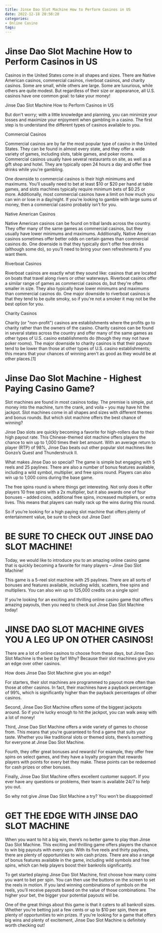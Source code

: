 ```yaml
---
title: Jinse Dao Slot Machine How to Perform Casinos in US
date: 2022-12-18 20:58:20
categories:
- Online Casino
tags:
---
```



#  Jinse Dao Slot Machine How to Perform Casinos in US

Casinos in the United States come in all shapes and sizes. There are Native American casinos, commercial casinos, riverboat casinos, and charity casinos. Some are small, while others are large. Some are luxurious, while others are quite modest. But regardless of their size or appearance, all U.S. casinos have one common goal: to take your money!

Jinse Dao Slot Machine How to Perform Casinos in US

But don't worry; with a little knowledge and planning, you can minimize your losses and maximize your enjoyment when gambling in a casino. The first step is to understand the different types of casinos available to you.

Commercial Casinos 

Commercial casinos are by far the most popular type of casino in the United States. They can be found in almost every state, and they offer a wide variety of games, including slots, table games, and poker rooms. Commercial casinos usually have several restaurants on site, as well as a gift shop and hotel. They are typically open 24 hours a day and offer free drinks while you're gambling.

One downside to commercial casinos is their high minimums and maximums. You'll usually need to bet at least $10 or $20 per hand at table games, and slots machines typically require minimum bets of $0.25 or more. Additionally, most commercial casinos have a limit on how much you can win or lose in a day/night. If you're looking to gamble with large sums of money, then a commercial casino probably isn't for you. 

 Native American Casinos 

Native American casinos can be found on tribal lands across the country. They offer many of the same games as commercial casinos, but they usually have lower minimums and maximums. Additionally, Native American casinos sometimes offer better odds on certain games than commercial casinos do. One downside is that they typically don't offer free drinks (although some do), so you'll need to bring your own refreshments if you want them. 

Riverboat Casinos 

Riverboat casinos are exactly what they sound like: casinos that are located on boats that travel along rivers or other waterways. Riverboat casinos offer a similar range of games as commercial casinos do, but they're often smaller in size. They also typically have lower minimums and maximums than commercial casinos do. One major downside to riverboat casinos is that they tend to be quite smoky, so if you're not a smoker it may not be the best option for you. 

Charity Casinos 

Charity (or "non-profit") casinos are establishments where the profits go to charity rather than the owners of the casino. Charity casinos can be found in several states across the country and offer many of the same games as other types of U.S. casino establishments do (though they may not have poker rooms). The major downside to charity casinos is that their payouts tend to be lower than those at other types of U.S. casino establishments; this means that your chances of winning aren't as good as they would be at other places.[1]

#  Jinse Dao Slot Machine - Highest Paying Casino Game?

Slot machines are found in most casinos today. The premise is simple, put money into the machine, turn the crank, and voila – you may have hit the jackpot. Slot machines come in all shapes and sizes with different themes and bonus rounds. But which slot machine offers the best chance of winning?

Jinse Dao slots are quickly becoming a favorite for high-rollers due to their high payout rate. This Chinese-themed slot machine offers players the chance to win up to 1,000 times their bet amount. With an average return to player (RTP) of 98%, Jinse Dao beats out other popular slot machines like Gonzo’s Quest and Thunderstruck II.

What makes Jinse Dao so special? The game is simple but engaging with 5 reels and 25 paylines. There are also a number of bonus features available, including a wild symbol, multiplier, and free spins round. Players can also win up to 1,000 coins during the base game.

The free spins round is where things get interesting. Not only does it offer players 10 free spins with a 2x multiplier, but it also awards one of four bonuses – added coins, additional free spins, increased multipliers, or extra lives. This means that players can really rack up the wins during this round.

So if you’re looking for a high paying slot machine that offers plenty of entertainment value, be sure to check out Jinse Dao!

#  BE SURE TO CHECK OUT JINSE DAO SLOT MACHINE!

Today, we would like to introduce you to an amazing online casino game that is quickly becoming a favorite for many players – Jinse Dao Slot Machine!

This game is a 5-reel slot machine with 25 paylines. There are all sorts of bonuses and features available, including wilds, scatters, free spins and multipliers. You can also win up to 125,000 credits on a single spin!

If you’re looking for an exciting and thrilling online casino game that offers amazing payouts, then you need to check out Jinse Dao Slot Machine today!

#  JINSE DAO SLOT MACHINE GIVES YOU A LEG UP ON OTHER CASINOS!

There are a lot of online casinos to choose from these days, but Jinse Dao Slot Machine is the best by far! Why? Because their slot machines give you an edge over other casinos.

How does Jinse Dao Slot Machine give you an edge?

For starters, their slot machines are programmed to payout more often than those at other casinos. In fact, their machines have a payback percentage of 99%, which is significantly higher than the payback percentages of other casinos.

Second, Jinse Dao Slot Machine offers some of the biggest jackpots around. So if you’re lucky enough to hit the jackpot, you can walk away with a lot of money!

Third, Jinse Dao Slot Machine offers a wide variety of games to choose from. This means that you’re guaranteed to find a game that suits your taste. Whether you like traditional slots or themed slots, there’s something for everyone at Jinse Dao Slot Machine.

Fourth, they offer great bonuses and rewards! For example, they offer free spins on select games, and they have a loyalty program that rewards players with points for every bet they make. These points can be redeemed for cash prizes or other bonuses.

Finally, Jinse Dao Slot Machine offers excellent customer support. If you ever have any questions or problems, their team is available 24/7 to help you out.

So why not give Jinse Dao Slot Machine a try? You won’t be disappointed!

#  GET THE EDGE WITH JINSE DAO SLOT MACHINE

When you want to hit a big win, there’s no better game to play than Jinse Dao Slot Machine. This exciting and thrilling game offers players the chance to win big payouts with every spin. With its five reels and thirty paylines, there are plenty of opportunities to win cash prizes. There are also a range of bonus features available in the game, including wild symbols and free spins, which can help players boost their bankrolls significantly.

To get started playing Jinse Dao Slot Machine, first choose how many coins you want to bet per spin. You can then use the buttons on the screen to set the reels in motion. If you land winning combinations of symbols on the reels, you’ll receive payouts based on the value of those combinations. The higher your bet, the bigger your potential payouts will be.

One of the great things about this game is that it caters to all bankroll sizes. Whether you’re betting just a few cents or up to $10 per spin, there are plenty of opportunities to win prizes. If you’re looking for a game that offers big wins and plenty of excitement, Jinse Dao Slot Machine is definitely worth checking out!